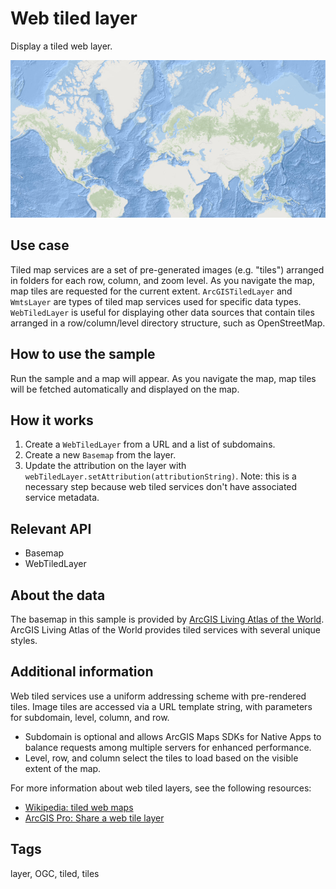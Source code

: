 # Web tiled layer

Display a tiled web layer.

![Image of web tiled layer](WebTiledLayer.png)

## Use case

Tiled map services are a set of pre-generated images (e.g. "tiles") arranged in folders for each row, column, and zoom level. As you navigate the map, map tiles are requested for the current extent. `ArcGISTiledLayer` and `WmtsLayer` are types of tiled map services used for specific data types. `WebTiledLayer` is useful for displaying other data sources that contain tiles arranged in a row/column/level directory structure, such as OpenStreetMap.

## How to use the sample

Run the sample and a map will appear. As you navigate the map, map tiles will be fetched automatically and displayed on the map.

## How it works

1. Create a `WebTiledLayer` from a URL and a list of subdomains.
2. Create a new `Basemap` from the layer.
3. Update the attribution on the layer with `webTiledLayer.setAttribution(attributionString)`. Note: this is a necessary step because web tiled services don't have associated service metadata.

## Relevant API

* Basemap
* WebTiledLayer

## About the data

The basemap in this sample is provided by [ArcGIS Living Atlas of the World](https://www.arcgis.com/home/item.html?id=1e126e7520f9466c9ca28b8f28b5e500). ArcGIS Living Atlas of the World provides tiled services with several unique styles.

## Additional information

Web tiled services use a uniform addressing scheme with pre-rendered tiles. Image tiles are accessed via a URL template string, with parameters for subdomain, level, column, and row.

* Subdomain is optional and allows ArcGIS Maps SDKs for Native Apps to balance requests among multiple servers for enhanced performance.
* Level, row, and column select the tiles to load based on the visible extent of the map.

For more information about web tiled layers, see the following resources:

* [Wikipedia: tiled web maps](https://en.wikipedia.org/wiki/Tiled_web_map)
* [ArcGIS Pro: Share a web tile layer](http://pro.arcgis.com/en/pro-app/help/sharing/overview/web-tile-layer.htm)

## Tags

layer, OGC, tiled, tiles
